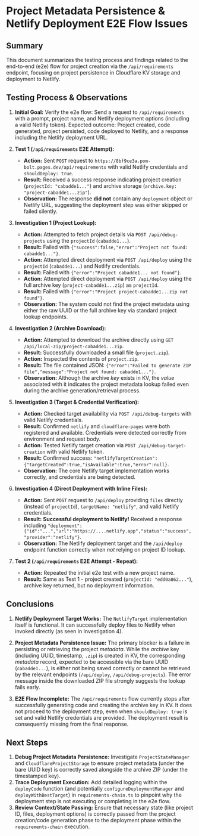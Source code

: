 # Project Metadata Persistence & Netlify Deployment E2E Flow Issues

## Summary

This document summarizes the testing process and findings related to the end-to-end (e2e) flow for project creation via the `/api/requirements` endpoint, focusing on project persistence in Cloudflare KV storage and deployment to Netlify.

## Testing Process & Observations

1.  **Initial Goal:** Verify the e2e flow: Send a request to `/api/requirements` with a prompt, project name, and Netlify deployment options (including a valid Netlify token). Expected outcome: Project created, code generated, project persisted, code deployed to Netlify, and a response including the Netlify deployment URL.

2.  **Test 1 (`/api/requirements` E2E Attempt):**
    *   **Action:** Sent `POST` request to `https://8bf9ce3a.pom-bolt.pages.dev/api/requirements` with valid Netlify credentials and `shouldDeploy: true`.
    *   **Result:** Received a success response indicating project creation (`projectId: "cabadde1..."`) and archive storage (`archive.key: "project-cabadde1...zip"`).
    *   **Observation:** The response **did not** contain any `deployment` object or Netlify URL, suggesting the deployment step was either skipped or failed silently.

3.  **Investigation 1 (Project Lookup):**
    *   **Action:** Attempted to fetch project details via `POST /api/debug-projects` using the `projectId` (`cabadde1...`).
    *   **Result:** Failed with `{"success":false,"error":"Project not found: cabadde1..."}`.
    *   **Action:** Attempted direct deployment via `POST /api/deploy` using the `projectId` (`cabadde1...`) and Netlify credentials.
    *   **Result:** Failed with `{"error":"Project cabadde1... not found"}`.
    *   **Action:** Attempted direct deployment via `POST /api/deploy` using the full archive key (`project-cabadde1...zip`) as `projectId`.
    *   **Result:** Failed with `{"error":"Project project-cabadde1...zip not found"}`.
    *   **Observation:** The system could not find the project metadata using either the raw UUID or the full archive key via standard project lookup endpoints.

4.  **Investigation 2 (Archive Download):**
    *   **Action:** Attempted to download the archive directly using `GET /api/local-zip/project-cabadde1...zip`.
    *   **Result:** Successfully downloaded a small file (`project.zip`).
    *   **Action:** Inspected the contents of `project.zip`.
    *   **Result:** The file contained JSON: `{"error":"Failed to generate ZIP file","message":"Project not found: cabadde1..."}`.
    *   **Observation:** Although the archive *key* exists in KV, the *value* associated with it indicates the project metadata lookup failed even during the archive generation/retrieval process.

5.  **Investigation 3 (Target & Credential Verification):**
    *   **Action:** Checked target availability via `POST /api/debug-targets` with valid Netlify credentials.
    *   **Result:** Confirmed `netlify` and `cloudflare-pages` were both registered and available. Credentials were detected correctly from environment and request body.
    *   **Action:** Tested Netlify target creation via `POST /api/debug-target-creation` with valid Netlify token.
    *   **Result:** Confirmed success: `"netlifyTargetCreation":{"targetCreated":true,"isAvailable":true,"error":null}`.
    *   **Observation:** The core Netlify target implementation works correctly, and credentials are being detected.

6.  **Investigation 4 (Direct Deployment with Inline Files):**
    *   **Action:** Sent `POST` request to `/api/deploy` providing `files` directly (instead of `projectId`), `targetName: "netlify"`, and valid Netlify credentials.
    *   **Result:** **Successful deployment to Netlify!** Received a response including `"deployment":{"id":"...","url":"https://....netlify.app","status":"success","provider":"netlify"}`.
    *   **Observation:** The Netlify deployment target and the `/api/deploy` endpoint function correctly when *not* relying on project ID lookup.

7.  **Test 2 (`/api/requirements` E2E Attempt - Repeat):**
    *   **Action:** Repeated the initial e2e test with a new project name.
    *   **Result:** Same as Test 1 - project created (`projectId: "edd0a862..."`), archive key returned, but no deployment information.

## Conclusions

1.  **Netlify Deployment Target Works:** The `NetlifyTarget` implementation itself is functional. It can successfully deploy files to Netlify when invoked directly (as seen in Investigation 4).

2.  **Project Metadata Persistence Issue:** The primary blocker is a failure in persisting or retrieving the project *metadata*. While the *archive* key (including UUID, timestamp, `.zip`) is created in KV, the corresponding *metadata* record, expected to be accessible via the bare UUID (`cabadde1...`), is either not being saved correctly or cannot be retrieved by the relevant endpoints (`/api/deploy`, `/api/debug-projects`). The error message inside the downloaded ZIP file strongly suggests the lookup fails early.

3.  **E2E Flow Incomplete:** The `/api/requirements` flow currently stops after successfully generating code and creating the archive key in KV. It does not proceed to the deployment step, even when `shouldDeploy: true` is set and valid Netlify credentials are provided. The deployment result is consequently missing from the final response.

## Next Steps

1.  **Debug Project Metadata Persistence:** Investigate `ProjectStateManager` and `CloudflareProjectStorage` to ensure project metadata (under the bare UUID key) is correctly saved alongside the archive ZIP (under the timestamped key).
2.  **Trace Deployment Execution:** Add detailed logging within the `deployCode` function (and potentially `configureDeploymentManager` and `deployWithBestTarget`) in `requirements-chain.ts` to pinpoint why the deployment step is not executing or completing in the e2e flow.
3.  **Review Context/State Passing:** Ensure that necessary state (like project ID, files, deployment options) is correctly passed from the project creation/code generation phase to the deployment phase within the `requirements-chain` execution. 